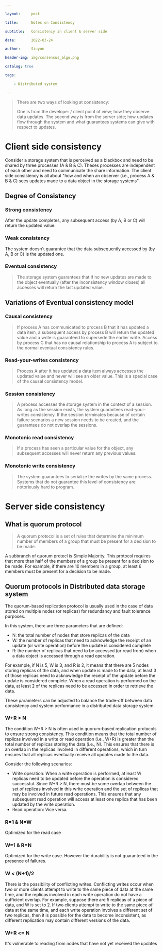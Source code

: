 ```yaml
---

layout:     post

title:      Notes on Consistency

subtitle: 	Consistency in client & server side 

date:       2022-03-24

author:     Siuyun

header-img: img/consensus_algo.png

catalog: true

tags:

    - Distributed system

---
```






> There are two ways of looking at consistency:
>
> One is from the developer / client point of view; how they observe data updates. The second way is from the server side; how updates flow through the system and what guarantees systems can give with respect to updates.



# Client side consistency

Consider a storage system that is perceived as a blackbox and need to be shared by three processes (A & B & C). Theses processes are independent of each other and need to communicate the share information. The client side consistency is all about "how and when an observer (i.e., process A & B & C) sees updates made to a data object in the storage systems".



## Degree of Consistency

### Strong consistency

After the update completes, any subsequent access (by A, B or C) will return the updated value.

### Weak consistency

The system doesn't guarantee that the data subsequently accessed by (by A, B or C) is the updated one.

### Eventual consistency

> The storage system guarantees that if no new updates are made to the object eventually (after the inconsistency window closes) all accesses will return the last updated value.  



## Variations of Eventual consistency model

### Causal consistency

> If process A has communicated to process B that it has updated a data item, a subsequent access by process B will return the updated value and a write is guaranteed to supersede the earlier write. Access by process C that has no causal relationship to process A is subject to the normal eventual consistency rules.  

### Read-your-writes consistency

> Process A after it has updated a data item always accesses the updated value and never will see an older value. This is a special case of the causal consistency model.  

### Session consistency

> A process accesses the storage system in the context of a session. As long as the session exists, the system guarantees read-your-writes consistency. If the session terminates because of certain failure scenarios a new session needs to be created, and the guarantees do not overlap the sessions.  

### Monotonic read consistency

> If a process has seen a particular value for the object, any subsequent accesses will never return any previous values. 

### Monotonic write consistency

> The system guarantees to serialize the writes by the same process. Systems that do not guarantee this level of consistency are notoriously hard to program.  



# Server side consistency

## What is quorum protocol

> A quorum protocol is a set of rules that determine the minimum number of members of a group that must be present for a decision to be made. 

A subbranch of quorum protocl is Simple Majority. This protocol requires that more than half of the members of a group be present for a decision to be made. For example, if there are 10 members in a group, at least 6 members must be present for a decision to be made.



## Quorum protocols in Distributed data storage system

The quorum-based replication protocol is usually used in the case of data stored on multiple nodes (or replicas) for redundancy and fault tolerance purposes.

In this system, there are three parameters that are defined:

* N: the total number of nodes that store replicas of the data
* W: the number of replicas that need to acknowledge the receipt of an update (or write operation) before the update is considered complete
* R: the number of replicas that need to be accessed (or read from) when a data object is accessed through a read operation.

For example, if N is 5, W is 3, and R is 2, it means that there are 5 nodes storing replicas of the data, and when update is made to the data, at least 3 of those replicas need to acknowledge the receipt of the update before the update is considered complete. When a read operation is performed on the data, at least 2 of the replicas need to be accessed in order to retrieve the data.

These parameters can be adjusted to balance the trade-off between data consistency and system performance in a distributed data storage system.

### W+R > N

The condition W+R > N is often used in quorum-based replication protocols to ensure strong consistency. This condition means that the total number of replicas involved in a write or read operation (i.e., W+R) is greater than the total number of replicas storing the data (i.e., N). This ensures that there is an overlap in the replicas involved in different operations, which in turn ensures that all replicas eventually receive all updates made to the data.

Consider the following scenarios:

* Write operation: When a write operation is performed, at least W replicas need to be updated before the operation is considered successful. Since W+R > N, there must be some overlap between the set of replicas involved in this write operation and the set of replicas that may be involved in future read operations. This ensures that any subsequent read operation will access at least one replica that has been updated by the write operation.
* Read operation: Vice versa.

### R=1 & N=W

Optimized for the read case

### W=1 & R=N 

Optimized for the write case. However the durability is not guaranteed in the presence of failures.

### W < (N+1)/2

There is the possibility of conflicting writes. Conflicting writes occur when two or more clients attempt to write to the same piece of data at the same time, and the replicas involved in each write operation do not have a sufficient overlap. For example, suppose there are 5 replicas of a piece of data, and W is set to 2. If two clients attempt to write to the same piece of data at the same time, and each write operation involves a different set of two replicas, then it is possible for the data to become inconsistent, as different replication may contain different versions of the data.

### W+R <= N

It's vulnerable to reading from nodes that have not yet received the updates
